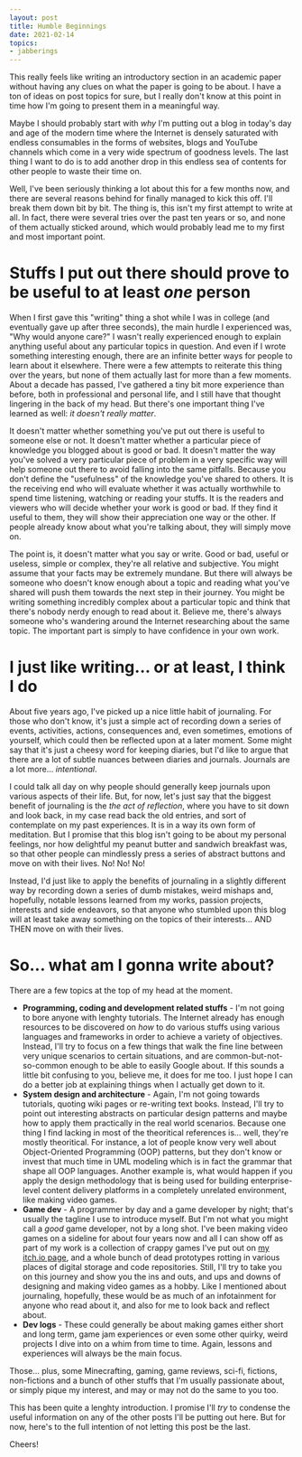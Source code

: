 ```yaml
---
layout: post
title: Humble Beginnings
date: 2021-02-14
topics:
- jabberings
--- 
```


This really feels like writing an introductory section in an academic paper without having any clues on what the paper is going to be about. I have a ton of ideas on post topics for sure, but I really don't know at this point in time how I'm going to present them in a meaningful way.

Maybe I should probably start with _why_ I'm putting out a blog in today's day and age of the modern time where the Internet is densely saturated with endless consumables in the forms of websites, blogs and YouTube channels which come in a very wide spectrum of goodness levels. The last thing I want to do is to add another drop in this endless sea of contents for other people to waste their time on. 

Well, I've been seriously thinking a lot about this for a few months now, and there are several reasons behind for finally managed to kick this off. I'll break them down bit by bit. The thing is, this isn't my first attempt to write at all. In fact, there were several tries over the past ten years or so, and none of them actually sticked around, which would probably lead me to my first and most important point.

# Stuffs I put out there should prove to be useful to at least _one_ person

When I first gave this "writing" thing a shot while I was in college (and eventually gave up after three seconds), the main hurdle I experienced was, "Why would anyone care?" I wasn't really experienced enough to explain anything useful about any particular topics in question. And even if I wrote something interesting enough, there are an infinite better ways for people to learn about it elsewhere. There were a few attempts to reiterate this thing over the years, but none of them actually last for more than a few moments. About a decade has passed, I've gathered a tiny bit more experience than before, both in professional and personal life, and I still have that thought lingering in the back of my head. But there's one important thing I've learned as well: _it doesn't really matter_.

It doesn't matter whether something you've put out there is useful to someone else or not. It doesn't matter whether a particular piece of knowledge you blogged about is good or bad. It doesn't matter the way you've solved a very particular piece of problem in a very specific way will help someone out there to avoid falling into the same pitfalls. Because you don't define the "usefulness" of the knowledge you've shared to others. It is the receiving end who will evaluate whether it was actually worthwhile to spend time listening, watching or reading your stuffs. It is the readers and viewers who will decide whether your work is good or bad. If they find it useful to them, they will show their appreciation one way or the other. If people already know about what you're talking about, they will simply move on.

The point is, it doesn't matter what you say or write. Good or bad, useful or useless, simple or complex, they're all relative and subjective. You might assume that your facts may be extremely mundane. But there will always be someone who doesn't know enough about a topic and reading what you've shared will push them towards the next step in their journey. You might be writing something incredibly complex about a particular topic and think that there's nobody nerdy enough to read about it. Believe me, there's always someone who's wandering around the Internet researching about the same topic. The important part is simply to have confidence in your own work. 

# I just like writing... or at least, I think I do

About five years ago, I've picked up a nice little habit of journaling. For those who don't know, it's just a simple act of recording down a series of events, activities, actions, consequences and, even sometimes, emotions of yourself, which could then be reflected upon at a later moment. Some might say that it's just a cheesy word for keeping diaries, but I'd like to argue that there are a lot of subtle nuances between diaries and journals. Journals are a lot more... _intentional_.

I could talk all day on why people should generally keep journals upon various aspects of their life. But, for now, let's just say that the biggest benefit of journaling is the _the act of reflection_, where you have to sit down and look back, in my case read back the old entries, and sort of contemplate on my past experiences. It is in a way its own form of meditation. But I promise that this blog isn't going to be about my personal feelings, nor how delightful my peanut butter and sandwich breakfast was, so that other people can mindlessly press a series of abstract buttons and move on with their lives. No! No! No! 

Instead, I'd just like to apply the benefits of journaling in a slightly different way by recording down a series of dumb mistakes, weird mishaps and, hopefully, notable lessons learned from my works, passion projects, interests and side endeavors, so that anyone who stumbled upon this blog will at least take away something on the topics of their interests... AND THEN move on with their lives.

# So... what am I gonna write about? 

There are a few topics at the top of my head at the moment. 

- **Programming, coding and development related stuffs** - I'm not going to bore anyone with lenghty tutorials. The Internet already has enough resources to be discovered on _how_ to do various stuffs using various languages and frameworks in order to achieve a variety of objectives. Instead, I'll try to focus on a few things that walk the fine line between very unique scenarios to certain situations, and are common-but-not-so-common enough to be able to easily Google about. If this sounds a little bit confusing to you, believe me, it does for me too. I just hope I can do a better job at explaining things when I actually get down to it.
- **System design and architecture** - Again, I'm not going towards tutorials, quoting wiki pages or re-writing text books. Instead, I'll try to point out interesting abstracts on particular design patterns and maybe how to apply them practically in the real world scenarios. Because one thing I find lacking in most of the theoritical references is... well, they're mostly theoritical. For instance, a lot of people know very well about Object-Oriented Programming (OOP) patterns, but they don't know or invest that much time in UML modeling which is in fact the grammar that shape all OOP languages. Another example is, what would happen if you apply the design methodology that is being used for building enterprise-level content delivery platforms in a completely unrelated environment, like making video games. 
- **Game dev** - A programmer by day and a game developer by night; that's usually the tagline I use to introduce myself. But I'm not what you might call a _good_ game developer, not by a long shot. I've been making video games on a sideline for about four years now and all I can show off as part of my work is a collection of crappy games I've put out on [my itch.io page][icemojo-itch-page], and a whole bunch of dead prototypes rotting in various places of digital storage and code repositories. Still, I'll try to take you on this journey and show you the ins and outs, and ups and downs of designing and making video games as a hobby. Like I mentioned about journaling, hopefully, these would be as much of an infotainment for anyone who read about it, and also  for me to look back and reflect about.
- **Dev logs** - These could generally be about making games either short and long term, game jam experiences or even some other quirky, weird projects I dive into on a whim from time to time. Again, lessons and experiences will always be the main focus. 

Those... plus, some Minecrafting, gaming, game reviews, sci-fi, fictions, non-fictions and a bunch of other stuffs that I'm usually passionate about, or simply pique my interest, and may or may not do the same to you too.

This has been quite a lenghty introduction. I promise I'll _try_ to condense the useful information on any of the other posts I'll be putting out here. But for now, here's to the full intention of not letting this post be the last.

Cheers!

[icemojo-itch-page]: https://icemojo.itch.io/ 
